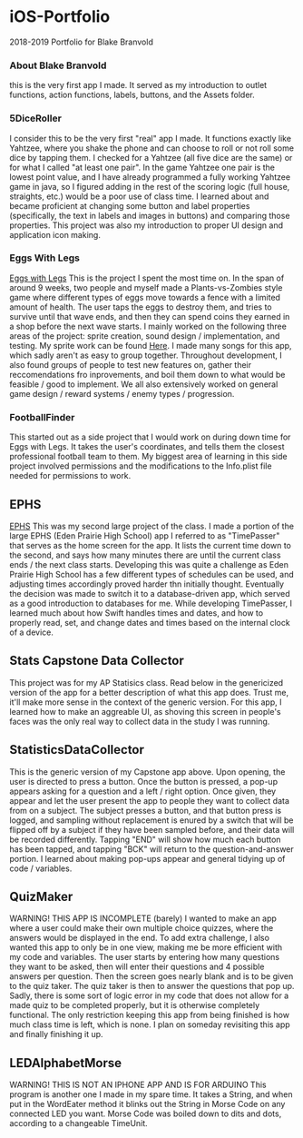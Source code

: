 # iOS-Portfolio
2018-2019 Portfolio for Blake Branvold

### About Blake Branvold
this is the very first app I made. It served as my introduction to outlet functions, action functions, labels, buttons, and the Assets folder. 

### 5DiceRoller
I consider this to be the very first "real" app I made. It functions exactly like Yahtzee, where you shake the phone and can choose to roll or not roll some dice by tapping them. I checked for a Yahtzee (all five dice are the same) or for what I called "at least one pair". In the game Yahtzee one pair is the lowest point value, and I have already programmed a fully working Yahtzee game in java, so I figured adding in the rest of the scoring logic (full house, straights, etc.) would be a poor use of class time. I learned about and became proficient at changing some button and label properties (specifically, the text in labels and images in buttons) and comparing those properties. This project was also my introduction to proper UI design and application icon making.

### Eggs With Legs
[Eggs with Legs](https://github.com/chauphana/Eggs-with-Legs)
This is the project I spent the most time on. In the span of around 9 weeks, two people and myself made a Plants-vs-Zombies style game where different types of eggs move towards a fence with a limited amount of health. The user taps the eggs to destroy them, and tries to survive until that wave ends, and then they can spend coins they earned in a shop before the next wave starts. I mainly worked on the following three areas of the project: sprite creation, sound design / implementation, and testing. My sprite work can be found [Here](https://www.piskelapp.com/user/6081587725205504). I made many songs for this app, which sadly aren't as easy to group together. Throughout development, I also found groups of people to test new features on, gather their reccomendations fro inprovements, and boil them down to what would be feasible / good to implement. We all also extensively worked on general game design / reward systems / enemy types / progression. 

### FootballFinder
This started out as a side project that I would work on during down time for Eggs with Legs. It takes the user's coordinates, and tells them the closest professional football team to them. My biggest area of learning in this side project involved permissions and the modifications to the Info.plist file needed for permissions to work. 

## EPHS
[EPHS](https://github.com/EPCompSci/EagleNation)
This was my second large project of the class. I made a portion of the large EPHS (Eden Prairie High School) app I referred to as "TimePasser" that serves as the home screen for the app. It lists the current time down to the second, and says how many minutes there are until the current class ends / the next class starts. Developing this was quite a challenge as Eden Prairie High School has a few different types of schedules can be used, and adjusting times accordingly proved harder thn initially thought. Eventually the decision was made to switch it to a database-driven app, which served as a good introduction to databases for me. While developing TimePasser, I learned much about how Swift handles times and dates, and how to properly read, set, and change dates and times based on the internal clock of a device. 

## Stats Capstone Data Collector
This project was for my AP Statisics class. Read below in the genericized version of the app for a better description of what this app does. Trust me, it'll make more sense in the context of the generic version. For this app, I learned how to make an aggreable UI, as shoving this screen in people's faces was the only real way to collect data in the study I was running.

## StatisticsDataCollector
This is the generic version of my Capstone app above. Upon opening, the user is directed to press a button. Once the button is pressed, a pop-up appears asking for a question and a left / right option. Once given, they appear and let the user present the app to people they want to collect data from on a subject. The subject presses a button, and that button press is logged, and sampling without replacement is enured by a switch that will be flipped off by a subject if they have been sampled before, and their data will be recorded differently. Tapping "END" will show how much each button has been tapped, and tapping "BCK" will return to the question-and-answer portion. I learned about making pop-ups appear and general tidying up of code / variables. 

## QuizMaker
WARNING! THIS APP IS INCOMPLETE (barely)
I wanted to make an app where a user could make their own multiple choice quizzes, where the answers would be displayed in the end. To add extra challenge, I also wanted this app to only be in one view, making me be more efficient with my code and variables. The user starts by entering how many questions they want to be asked, then will enter their questions and 4 possible answers per question. Then the screen goes nearly blank and is to be given to the quiz taker. The quiz taker is then to answer the questions that pop up. Sadly, there is some sort of logic error in my code that does not allow for a made quiz to be completed properly, but it is otherwise completely functional. The only restriction keeping this app from being finished is how much class time is left, which is none. I plan on someday revisiting this app and finally finishing it up.

## LEDAlphabetMorse
WARNING! THIS IS NOT AN IPHONE APP AND IS FOR ARDUINO
This program is another one I made in my spare time. It takes a String, and when put in the WordEater method it blinks out the String in Morse Code on any connected LED you want. Morse Code was boiled down to dits and dots, according to a changeable TimeUnit.

